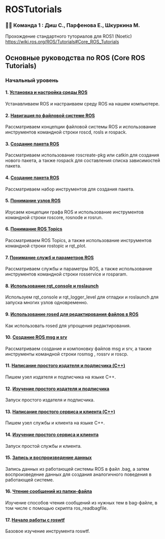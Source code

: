 # ROSTutorials

### :woman_technologist: Команда 1 : Диш С., Парфенова Е., Шкуркина М.

Прохождение стандартного туториалов для ROS1 (Noetic) https://wiki.ros.org/ROS/Tutorials#Core_ROS_Tutorials

## Основные руководства по ROS (Core ROS Tutorials)
### Начальный уровень

#### 1. [Установка и настройка среды ROS](https://github.com/KateParf/ROSTutorials/blob/main/1.md)
Устанавливаем ROS и настраиваем среду ROS на нашем компьютере.

#### 2. [Навигация по файловой системе ROS](https://github.com/KateParf/ROSTutorials/blob/main/2.md)
Рассматриваем концепции файловой системы ROS и использование инструментов командной строки roscd, rosls и rospack.

#### 3. [Создание пакета ROS](https://github.com/KateParf/ROSTutorials/blob/main/3.md)
Рассматриваем использование roscreate-pkg или catkin для создания нового пакета, а также rospack для составления списка зависимостей пакета.

#### 4. [Создание пакета ROS](https://github.com/KateParf/ROSTutorials/blob/main/4.md)
Рассматриваем набор инструментов для создания пакета.

#### 5. [Понимание узлов ROS](https://github.com/KateParf/ROSTutorials/blob/main/5.md)
Изусаем концепции графа ROS и использование инструментов командной строки roscore, rosnode и rosrun.

#### 6. [Понимание ROS Topics](https://github.com/KateParf/ROSTutorials/blob/main/6.md)
Рассматриваем ROS Topics, а также использование инструментов командной строки rostopic и rqt_plot.

#### 7. [Понимание служб и параметров ROS](https://github.com/KateParf/ROSTutorials/blob/main/7.md)
Рассматриваем службы и параметры ROS, а также использование инструментов командной строки rosservice и rosparam.

#### 8. [Использование rqt_console и roslaunch](https://github.com/KateParf/ROSTutorials/blob/main/8.md)
Используем rqt_console и rqt_logger_level для отладки и roslaunch для запуска многих узлов одновременно.

#### 9. [Использование rosed для редактирования файлов в ROS](https://github.com/KateParf/ROSTutorials/blob/main/9.md)
Как использовать rosed для упрощения редактирования.

#### 10. [Создание ROS msg и srv](https://github.com/KateParf/ROSTutorials/blob/main/10.md)
Рассматриваем создание и компоновку файлов msg и srv, а также инструменты командной строки rosmsg , rossrv и roscp.

#### 11. [Написание простого издателя и подписчика (C++)](https://github.com/KateParf/ROSTutorials/blob/main/11.md)
Пишем узел издателя и подписчика на языке C++.

#### 12. [Изучение простого издателя и подписчика](https://github.com/KateParf/ROSTutorials/blob/main/12.md)
Запуск простого издателя и подписчика.

#### 13. [Написание простого сервиса и клиента (C++)](https://github.com/KateParf/ROSTutorials/blob/main/13.md)
Пишем узел службы и клиента на языке C++.

#### 14. [Изучение простого сервиса и клиента](https://github.com/KateParf/ROSTutorials/blob/main/14.md)
Запуск простой службы и клиента.

#### 15. [Запись и воспроизведение данных](https://github.com/KateParf/ROSTutorials/blob/main/15.md)
Запись данных из работающей системы ROS в файл .bag, а затем воспроизведение данных для создания аналогичного поведения в работающей системе.

#### 16. [Чтение сообщений из папки-файла](https://github.com/KateParf/ROSTutorials/blob/main/16.md)
Изучение способов чтения сообщений из нужных тем в bag-файле, в том числе с помощью скрипта ros_readbagfile.

#### 17. [Начало работы с roswtf](https://github.com/KateParf/ROSTutorials/blob/main/17.md)
Базовое изучение инструмента roswtf.

